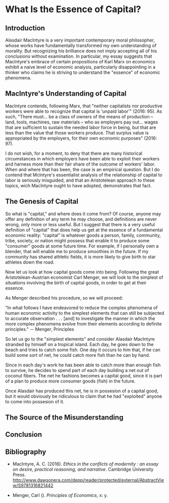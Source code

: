 # What Is the Essence of Capital?

## Introduction

Alasdair MacIntyre is a very important contemporary moral philosopher, whose works have fundamentally
transformed my own understanding of morality. But recognizing his brilliance does not imply accepting all of his
conclusions without examination. In particular, my essay suggests that MacIntyre's embrace of certain propositions of
Karl Marx on economics exhibit a naive level of economic analysis, particularly disappointing in a thinker who claims he
is striving to understand the "essence" of economic phenomena.

## MacIntyre's Understanding of Capital

MacIntyre contends, following Marx, that "neither capitalists nor productive workers were able to recognize that capital
is 'unpaid labor'" (2016: 95). As such, "There must... be a class of owners of the means of production – land, tools,
machines, raw materials – who as employers pay out... wages that are sufficient to sustain the needed labor
force in being, but that are less than the value that those workers produce. That surplus value is appropriated by the
employers, for their own economic purposes" (2016: 97).

I do not wish, for a moment, to deny that there are many historical circumstances in which employers have been able to
exploit their workers and harness more than their fair share of the outcome of workers' labor. When and where that has
been, the case is an empirical question. But I do contend that McIntyre's essentialist analysis of the relationship
of capital to labor is seriously misguided, and that an Aristotelean approach to these topics, wich MacIntyre ought to
have adopted, demonstrates that fact.

## The Genesis of Capital

So what is "capital," and where does it come from? Of course, anyone may offer any definition of any term he may choose,
and definitions are never wrong, only more or less useful. But I suggest that there is a very useful definition of
"capital" that does help us get at the essence of a fundamental economic reality: "capital" is whatever goods a person,
family, community, tribe, society, or nation might possess that enable it to produce some "consumer" goods at some future time.
For example, if I personally own a blender, that will enable me to produce smoothies in the future. If my community has
shared athletic fields, it is more likely to give birth to star athletes down the road.

Now let us look at how capital goods come into being. Following the great Aristotelean-Austrian economist Carl Menger,
we will look to the simplest of situations involving the birth of capital goods, in order to get at their essence.

As Menger described his procedure, so we will proceed:

"In what follows I have endeavored to reduce the complex phenomena of human economic activity to the simplest elements
that can still be subjected to accurate observation . . . [and] to investigate the manner in which the more complex
phenomena evolve from their elements according to definite principles." -- Menger, Principles

So let us go to the "simplest elements" and consider Alasdair MacIntyre stranded by himself on a tropical island.
Each day, he goes down to the beach and tries to catch some fish. One day it occurs to him that, if he can build some
sort of net, he could catch more fish than he can by hand.

Since in each day's work he has been able to catch more than enough fish to survive, he decides to spend part of each
day building a net out of coconut fibers. The net he fashions becomes a capital good, since it is part of a plan to
produce more consumer goods (fish) in the future.

Once Alasdair has produced this net, he is in possesion of a capital good, but it would obviously be ridiculous to claim
that he had "exploited" anyone to come into possesion of it.



## The Source of the Misunderstanding

## Conclusion


## Bibliography

- MacIntyre, A. C. (2016). *Ethics in the conflicts of modernity : an essay on desire, practical reasoning, and narrative*.
    Cambridge University Press.  http://www.dawsonera.com/depp/reader/protected/external/AbstractView/S9781316821442

- Menger, Carl (). *Principles of Economics*, x: y.
